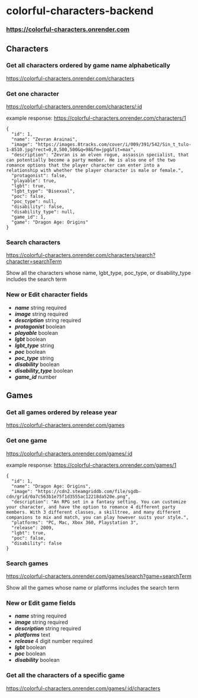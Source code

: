 # colorful-characters-backend

### https://colorful-characters.onrender.com

## Characters

### Get all characters ordered by game name alphabetically

https://colorful-characters.onrender.com/characters

### Get one character

https://colorful-characters.onrender.com/characters/:id

example response:
https://colorful-characters.onrender.com/characters/1

    {
      "id": 1,
      "name": "Zevran Arainai",
      "image": "https://images.8tracks.com/cover/i/009/391/542/Sin_t_tulo-1-8510.jpg?rect=0,0,500,500&q=98&fm=jpg&fit=max",
      "description": "Zevran is an elven rogue, assassin specialist, that can potentially become a party member. He is also one of the two romance options that the player character can enter into a relationship with whether the player character is male or female.",
      "protagonist": false,
      "playable": true,
      "lgbt": true,
      "lgbt_type": "Bisexual",
      "poc": false,
      "poc_type": null,
      "disability": false,
      "disability_type": null,
      "game_id": 1,
      "game": "Dragon Age: Origins"
    }

### Search characters

https://colorful-characters.onrender.com/characters/search?character=searchTerm

Show all the characters whose name, lgbt_type, poc_type, or disability_type includes the search term

### New or Edit character fields

- ***name*** string required
- ***image*** string required
- ***description*** string required
- ***protagonist*** boolean
- ***playable*** boolean
- ***lgbt*** boolean
- ***lgbt_type*** string
- ***poc*** boolean
- ***poc_type*** string
- ***disability*** boolean
- ***disability_type*** boolean
- ***game_id*** number

## Games

### Get all games ordered by release year

https://colorful-characters.onrender.com/games

### Get one game

https://colorful-characters.onrender.com/games/:id

example response:
https://colorful-characters.onrender.com/games/1

    {
      "id": 1,
      "name": "Dragon Age: Origins",
      "image": "https://cdn2.steamgriddb.com/file/sgdb-cdn/grid/0a7c563b1e75f1d3555ac12218da520e.png",
      "description": "An RPG set in a fantasy setting. You can customize your character, and have the option to romance 4 different party members. With 3 different classes, a skilltree, and many different companions to mix and match, you can play however suits your style.",
      "platforms": "PC, Mac, Xbox 360, Playstation 3",
      "release": 2009,
      "lgbt": true,
      "poc": false,
      "disability": false
    }
    
### Search games

https://colorful-characters.onrender.com/games/search?game=searchTerm

Show all the games whose name or platforms includes the search term

### New or Edit game fields

- ***name*** string required
- ***image*** string required
- ***description*** string required
- ***platforms*** text
- ***release*** 4 digit number required
- ***lgbt*** boolean
- ***poc*** boolean
- ***disability*** boolean

### Get all the characters of a specific game

https://colorful-characters.onrender.com/games/:id/characters
